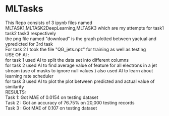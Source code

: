 # MLTasks
This Repo consists of 3 ipynb files named MLTASK1,MLTASK2DeepLearning,MLTASK3 which are my attempts for task1 task2 task3 respectively<br>
the png file named "download" is the graph plotted between yactual and ypredicted for 3rd task<br>
For task 2 I took the file "QG_jets.npz" for training as well as testing<br>
USE OF AI :<br>
for task 1 used AI to split the data set into different columns <br>for task 2 used AI to find average value of feature for all electrons in a jet stream (use of masks to ignore null values ) also used AI to learn about learning rate scheduler  <br>for task 3 used AI to plot the plot between predicted and actual value of similarity 
<br>RESULTS:<br>
Task 1: Got MAE of 0.0154 on testing dataset<br>
Task 2 : Got an accuracy of 76.75% on 20,000 testing records<br>
Task 3 : Got MAE of 0.107 on testing dataset
